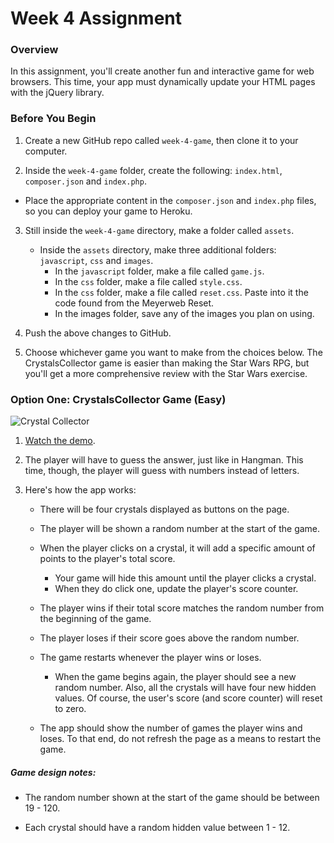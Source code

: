 # Week 4 Assignment

### Overview
In this assignment, you'll create another fun and interactive game for web browsers. This time, your app must dynamically update your HTML pages with the jQuery library.

### Before You Begin

1. Create a new GitHub repo called `week-4-game`, then clone it to your computer.

2. Inside the `week-4-game` folder, create the following: `index.html`, `composer.json` and `index.php`.
  * Place the appropriate content in the `composer.json` and `index.php` files, so you can deploy your game to Heroku.

3. Still inside the `week-4-game` directory, make a folder called `assets`.
    * Inside the `assets` directory, make three additional folders: `javascript`, `css` and `images`.
      * In the `javascript` folder, make a file called `game.js`.
      * In the `css` folder, make a file called `style.css`.
      * In the `css` folder, make a file called `reset.css`. Paste into it the code found from the Meyerweb Reset.
      * In the images folder, save any of the images you plan on using.

4. Push the above changes to GitHub. 

5. Choose whichever game you want to make from the choices below. The CrystalsCollector game is easier than making the Star Wars RPG, but you'll get a more comprehensive review with the Star Wars exercise.

### Option One: CrystalsCollector Game (Easy)
![Crystal Collector](Images/1-CrystalCollector.jpg)

1. [Watch the demo](homework_demos/crystalsCollector_demo.mp4).

2. The player will have to guess the answer, just like in Hangman. This time, though, the player will guess with numbers instead of letters. 

3. Here's how the app works:
	* There will be four crystals displayed as buttons on the page.

	* The player will be shown a random number at the start of the game.

	* When the player clicks on a crystal, it will add a specific amount of points to the player's total score. 
		* Your game will hide this amount until the player clicks a crystal.
		* When they do click one, update the player's score counter.

	* The player wins if their total score matches the random number from the beginning of the game.

	* The player loses if their score goes above the random number.

	* The game restarts whenever the player wins or loses.
		* When the game begins again, the player should see a new random number. Also, all the crystals will have four new hidden values. Of course, the user's score (and score counter) will reset to zero.

	* The app should show the number of games the player wins and loses. To that end, do not refresh the page as a means to restart the game.

	

##### Game design notes:
 * The random number shown at the start of the game should be between 19 - 120.
 
 * Each crystal should have a random hidden value between 1 - 12.